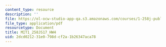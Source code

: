 ```yaml
---
content_type: resource
description: ''
file: https://ol-ocw-studio-app-qa.s3.amazonaws.com/courses/1-258j-public-transportation-systems-spring-2017/2dcd021231e0798dcf2a1b26347aca78_MIT1_258JS17_HW4.pdf
file_type: application/pdf
resourcetype: Document
title: MIT1_258JS17_HW4
uid: 2dcd0212-31e0-798d-cf2a-1b26347aca78
---
```

